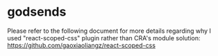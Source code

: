 # godsends

Please refer to the following document for more details regarding why I used "react-scoped-css" plugin rather than CRA's module solution:
https://github.com/gaoxiaoliangz/react-scoped-css
